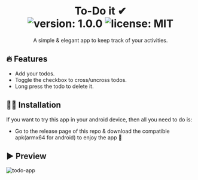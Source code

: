 <div align="center">
	<h1>To-Do it ✔<br>
	<img alt="version: 1.0.0" src="https://img.shields.io/badge/version-v1.0.0-blue">
	<img alt="license: MIT" src="https://img.shields.io/badge/license-MIT-red">
	</h1>
</div>

<p align='center'>
A simple & elegant app to keep track of your activities.
</p>

## 🔥 Features

- Add your todos.
- Toggle the checkbox to cross/uncross todos.
- Long press the todo to delete it.

## 🐱‍🚀 Installation

If you want to try this app in your android device, then all you need to do is:

- Go to the release page of this repo & download the compatible apk(armx64 for android) to enjoy the app 🤞

## ▶ Preview

![todo-app](https://user-images.githubusercontent.com/46846821/95003692-f2e52b00-05fa-11eb-8a97-329b96c1df1d.gif)
